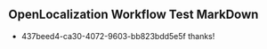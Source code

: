 ## OpenLocalization Workflow Test MarkDown
* 437beed4-ca30-4072-9603-bb823bdd5e5f 
thanks!<!--HONumber=Mar16_HO2-->
